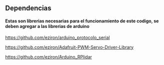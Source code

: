 ## Dependencias

#### Estas son librerias necesarias para el funcionamiento de este codigo, se deben agregar a las librerias de arduino

https://github.com/eziron/arduino_protocolo_serial

https://github.com/eziron/Adafruit-PWM-Servo-Driver-Library

https://github.com/eziron/Arduino_RPlidar

